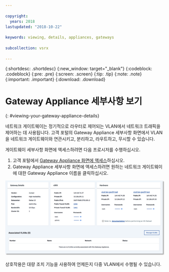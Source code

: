 ```yaml
---

copyright:
  years: 2018
lastupdated: "2018-10-22"

keywords: viewing, details, appliances, gateways

subcollection: vsrx

---
```


{:shortdesc: .shortdesc}
{:new_window: target="_blank"}
{:codeblock: .codeblock}
{:pre: .pre}
{:screen: .screen}
{:tip: .tip}
{:note: .note}
{:important: .important}
{:download: .download}

# Gateway Appliance 세부사항 보기
{: #viewing-your-gateway-appliance-details}

네트워크 게이트웨이는 정기적으로 라우터로 제어되는 VLAN에서 네트워크 트래픽을 제어하는 데 사용됩니다. 고객 포털의 Gateway Appliance 세부사항 화면에서 VLAN을 네트워크 게이트웨이와 연관시키고, 분리하고, 라우트하고, 무시할 수 있습니다.

게이트웨이 세부사항 화면에 액세스하려면 다음 프로시저를 수행하십시오.

1. 고객 포털에서 [Gateway Appliance 화면에 액세스](/docs/infrastructure/vsrx?topic=vsrx-viewing-all-your-gateway-appliances)하십시오.
2. Gateway Appliance 세부사항 화면에 액세스하려면 원하는 네트워크 게이트웨이에 대한 Gateway Appliance 이름을 클릭하십시오.

  <img src="images/gw-sa-details.png" alt="그림" style="width: 700px;"/>

상호작용은 대량 조치 기능을 사용하여 언제든지 다중 VLAN에서 수행될 수 있습니다.
